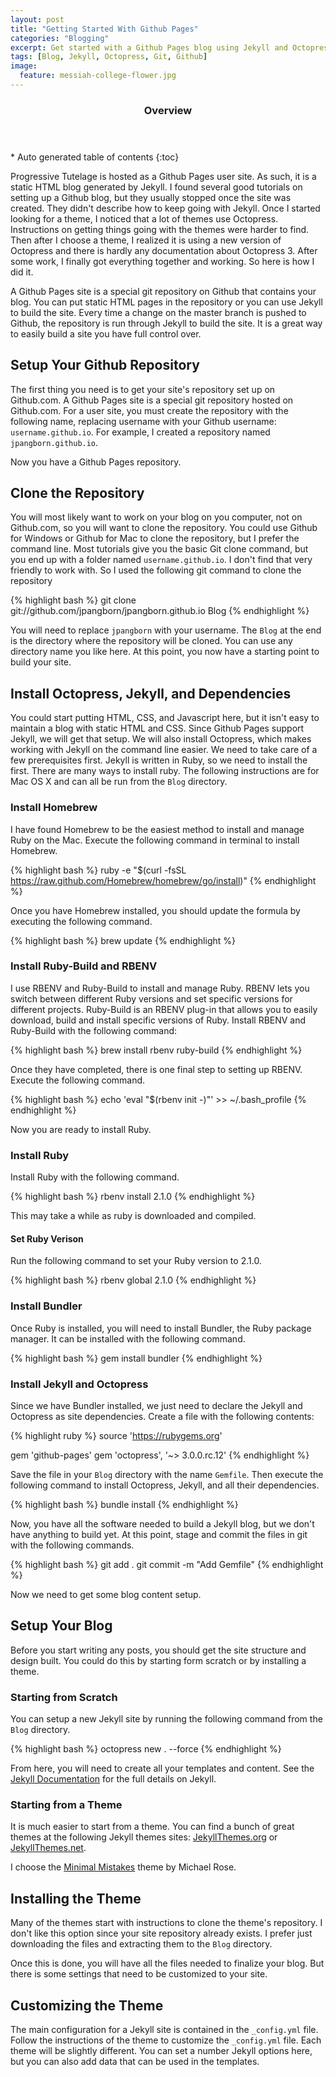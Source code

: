 ```yaml
---
layout: post
title: "Getting Started With Github Pages"
categories: "Blogging"
excerpt: Get started with a Github Pages blog using Jekyll and Octopress 3.
tags: [Blog, Jekyll, Octopress, Git, Github]
image:
  feature: messiah-college-flower.jpg
---
```


<section id="table-of-contents" class="toc">
  <header>
    <h3>Overview</h3>
  </header>
<div id="drawer" markdown="1">
*  Auto generated table of contents
{:toc}
</div>
</section><!-- /#table-of-contents -->

Progressive Tutelage is hosted as a Github Pages user site. As such, it is a static HTML blog generated by Jekyll. I found several good tutorials on setting up a Github blog, but they usually stopped once the site was created. They didn't describe how to keep going with Jekyll. Once I started looking for a theme, I noticed that a lot of themes use Octopress. Instructions on getting things going with the themes were harder to find. Then after I choose a theme, I realized it is using a new version of Octopress and there is hardly any documentation about Octopress 3. After some work, I finally got everything together and working. So here is how I did it.

A Github Pages site is a special git repository on Github that contains your blog. You can put static HTML pages in the repository or you can use Jekyll to build the site. Every time a change on the master branch is pushed to Github, the repository is run through Jekyll to build the site. It is a great way to easily build a site you have full control over.

## Setup Your Github Repository

The first thing you need is to get your site's repository set up on Github.com. A Github Pages site is a special git repository hosted on Github.com. For a user site, you must create the repository with the following name, replacing username with your Github username: `username.github.io`. For example, I created a repository named `jpangborn.github.io`.

Now you have a Github Pages repository.

## Clone the Repository

You will most likely want to work on your blog on you computer, not on Github.com, so you will want to clone the repository. You could use Github for Windows or Github for Mac to clone the repository, but I prefer the command line. Most tutorials give you the basic Git clone command, but you end up with a folder named `username.github.io`. I don't find that very friendly to work with. So I used the following git command to clone the repository

{% highlight bash %}
git clone git://github.com/jpangborn/jpangborn.github.io Blog
{% endhighlight %}

You will need to replace `jpangborn` with your username. The `Blog` at the end is the directory where the repository will be cloned. You can use any directory name you like here. At this point, you now have a starting point to build your site.

## Install Octopress, Jekyll, and Dependencies

You could start putting HTML, CSS, and Javascript here, but it isn't easy to maintain a blog with static HTML and CSS. Since Github Pages support Jekyll, we will get that setup. We will also install Octopress, which makes working with Jekyll on the command line easier. We need to take care of a few prerequisites first. Jekyll is written in Ruby, so we need to install the first. There are many ways to install ruby. The following instructions are for Mac OS X and can all be run from the `Blog` directory.

### Install Homebrew

I have found Homebrew to be the easiest method to install and manage Ruby on the Mac. Execute the following command in terminal to install Homebrew.

{% highlight bash %}
ruby -e "$(curl -fsSL https://raw.github.com/Homebrew/homebrew/go/install)"
{% endhighlight %}

Once you have Homebrew installed, you should update the formula by executing the following command.

{% highlight bash %}
brew update
{% endhighlight %}

### Install Ruby-Build and RBENV

I use RBENV and Ruby-Build to install and manage Ruby. RBENV lets you switch between different Ruby versions and set specific versions for different projects. Ruby-Build is an RBENV plug-in that allows you to easily download, build and install specific versions of Ruby. Install RBENV and Ruby-Build with the following command:

{% highlight bash %}
brew install rbenv ruby-build
{% endhighlight %}

Once they have completed, there is one final step to setting up RBENV. Execute the following command.

{% highlight bash %}
echo 'eval "$(rbenv init -)"' >> ~/.bash_profile
{% endhighlight %}

Now you are ready to install Ruby.

### Install Ruby

Install Ruby with the following command.

{% highlight bash %}
rbenv install 2.1.0
{% endhighlight %}

This may take a while as ruby is downloaded and compiled.

#### Set Ruby Verison

Run the following command to set your Ruby version to 2.1.0.

{% highlight bash %}
rbenv global 2.1.0
{% endhighlight %}

### Install Bundler

Once Ruby is installed, you will need to install Bundler, the Ruby package manager. It can be installed with the following command.

{% highlight bash %}
gem install bundler
{% endhighlight %}

### Install Jekyll and Octopress

Since we have Bundler installed, we just need to declare the Jekyll and Octopress as site dependencies. Create a file with the following contents:

{% highlight ruby %}
source 'https://rubygems.org'

gem 'github-pages'
gem 'octopress', '~> 3.0.0.rc.12'
{% endhighlight %}

Save the file in your `Blog` directory with the name `Gemfile`. Then execute the following command to install Octopress, Jekyll, and all their dependencies.

{% highlight bash %}
bundle install
{% endhighlight %}

Now, you have all the software needed to build a Jekyll blog, but we don't have anything to build yet. At this point, stage and commit the files in git with the following commands.

{% highlight bash %}
git add .
git commit -m "Add Gemfile"
{% endhighlight %}

Now we need to get some blog content setup.

## Setup Your Blog

Before you start writing any posts, you should get the site structure and design built. You could do this by starting form scratch or by installing a theme.

### Starting from Scratch

You can setup a new Jekyll site by running the following command from the `Blog` directory.

{% highlight bash %}
octopress new . --force
{% endhighlight %}

From here, you will need to create all your templates and content. See the [Jekyll Documentation](http://jekyllrb.com/docs/home/) for the full details on Jekyll.

### Starting from a Theme

It is much easier to start from a theme. You can find a bunch of great themes at the following Jekyll themes sites: [JekyllThemes.org](http://jekyllthemes.org) or [JekyllThemes.net](http://www.jekyllthemes.net).

I choose the [Minimal Mistakes](http://mmistakes.github.io/minimal-mistakes/) theme by Michael Rose.

## Installing the Theme

Many of the themes start with instructions to clone the theme's repository. I don't like this option since your site repository already exists. I prefer just downloading the files and extracting them to the `Blog` directory.

Once this is done, you will have all the files needed to finalize your blog. But there is some settings that need to be customized to your site.

## Customizing the Theme

The main configuration for a Jekyll site is contained in the `_config.yml` file. Follow the instructions of the theme to customize the `_config.yml` file. Each theme will be slightly different. You can set a number Jekyll options here, but you can also add data that can be used in the templates.


